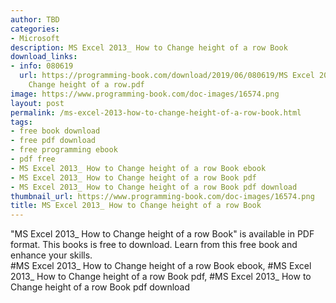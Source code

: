 ```yaml
---
author: TBD
categories:
- Microsoft
description: MS Excel 2013_ How to Change height of a row Book
download_links:
- info: 080619
  url: https://programming-book.com/download/2019/06/080619/MS Excel 2013_ How to
    Change height of a row.pdf
image: https://www.programming-book.com/doc-images/16574.png
layout: post
permalink: /ms-excel-2013-how-to-change-height-of-a-row-book.html
tags:
- free book download
- free pdf download
- free programming ebook
- pdf free
- MS Excel 2013_ How to Change height of a row Book ebook
- MS Excel 2013_ How to Change height of a row Book pdf
- MS Excel 2013_ How to Change height of a row Book pdf download
thumbnail_url: https://www.programming-book.com/doc-images/16574.png
title: MS Excel 2013_ How to Change height of a row Book
---
```


 
<div class="item-desc text-justify">
  "MS Excel 2013_ How to Change height of a row Book" is available in PDF format. This books is free to download. Learn from this free book and enhance your skills.
  <br>
  #MS Excel 2013_ How to Change height of a row Book ebook, #MS Excel 2013_ How to Change height of a row Book pdf, #MS Excel 2013_ How to Change height of a row Book pdf download
</div>